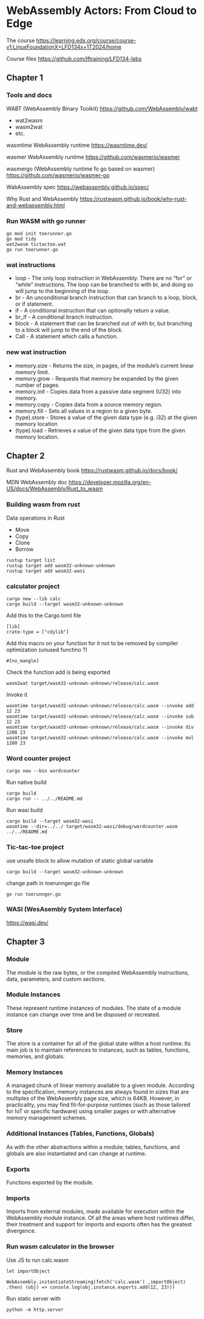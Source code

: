 # WebAssembly Actors: From Cloud to Edge

The course
https://learning.edx.org/course/course-v1:LinuxFoundationX+LFD134x+1T2024/home

Course files
https://github.com/lftraining/LFD134-labs


## Chapter 1

### Tools and docs

WABT (WebAssembly Binary Toolkit)
https://github.com/WebAssembly/wabt
- wat2wasm
- wasm2wat
- etc.

wasmtime WebAssembly runtime
https://wasmtime.dev/

wasmer WebAssembly runtime
https://github.com/wasmerio/wasmer

wasmergo (WebAssembly runtime fo go based on wasmer)
https://github.com/wasmerio/wasmer-go

WabAssembly spec
https://webassembly.github.io/spec/

Why Rust and WebAssembly
https://rustwasm.github.io/book/why-rust-and-webassembly.html


### Run WASM with go runner
```
go mod init toerunner.go 
go mod tidy
wat2wasm tictactoe.wat 
go run toerunner.go 
```


### wat instructions
- loop - The only loop instruction in WebAssembly. There are no “for” or “while” instructions. The loop can be branched to with br, and doing so will jump to the beginning of the loop.
- br - An unconditional branch instruction that can branch to a loop, block, or if statement.
- if - A conditional instruction that can optionally return a value.
- br_if - A conditional branch instruction.
- block - A statement that can be branched out of with br, but branching to a block will jump to the end of the block.
- Call - A statement which calls a function.

### new wat instruction 
- memory.size - Returns the size, in pages, of the module’s current linear memory limit.
- memory.grow - Requests that memory be expanded by the given number of pages.
- memory.init - Copies data from a passive data segment (U32) into memory.
- memory.copy -  Copies data from a source memory region.
- memory.fill - Sets all values in a region to a given byte.
- (type).store - Stores a value of the given data type (e.g. i32) at the given memory location
- (type).load - Retrieves a value of the given data type from the given memory location.




## Chapter 2

Rust and WebAssembly book
https://rustwasm.github.io/docs/book/

MDN WebAssembly doc
https://developer.mozilla.org/en-US/docs/WebAssembly/Rust_to_wasm

### Building wasm from rust

Data operations in Rust
- Move
- Copy
- Clone
- Borrow

```
rustup target list
rustup target add wasm32-unknown-unknown
rustup target add wasm32-wasi
```


### calculator project
```
cargo new --lib calc
cargo build --target wasm32-unknown-unknown
```

Add this to the Cargo.toml file
```
[lib]
crate-type = ["cdylib"]
```
Add this macro on your function for it not to be removed by compiler optimization (unused functino ?)
```
#[no_mangle]
```
Check the function add is being exported
```
wasm2wat target/wasm32-unknown-unknown/release/calc.wasm
```
Invoke it 
```
wasmtime target/wasm32-unknown-unknown/release/calc.wasm --invoke add 12 23
wasmtime target/wasm32-unknown-unknown/release/calc.wasm --invoke sub 12 23
wasmtime target/wasm32-unknown-unknown/release/calc.wasm --invoke div 1200 23
wasmtime target/wasm32-unknown-unknown/release/calc.wasm --invoke mul 1200 23
```

### Word counter project

```
cargo new --bin wordcounter
```
Run native build
```
cargo build
cargo run -- ../../README.md
```
Run wasi build
```
cargo build --target wasm32-wasi
wasmtime --dir=../../ target/wasm32-wasi/debug/wordcounter.wasm ../../README.md
```

### Tic-tac-toe project
use unsafe block to allow mutation of static global variable 

```
cargo build --target wasm32-unknown-unknown
```
change path in toerunnger.go file
```
go run toerunnger.go
```

### WASI (WesAsembly System Interface)

https://wasi.dev/


## Chapter 3

### Module
The module is the raw bytes, or the compiled WebAssembly instructions, data, parameters, and custom sections.

### Module Instances
These represent runtime instances of modules. The state of a module instance can change over time and be disposed or recreated.

### Store
The store is a container for all of the global state within a host runtime. Its main job is to maintain references to instances, such as tables, functions, memories, and globals.

### Memory Instances
A managed chunk of linear memory available to a given module. According to the specification, memory instances are always found in sizes that are multiples of the WebAssembly page size, which is 64KB. However, in practicality, you may find fit-for-purpose runtimes (such as those tailored for IoT or specific hardware) using smaller pages or with alternative memory management schemes.

### Additional Instances (Tables, Functions, Globals)
As with the other abstractions within a module; tables, functions, and globals are also instantiated and can change at runtime.

### Exports
Functions exported by the module.

### Imports
Imports from external modules, made available for execution within the WebAssembly module instance. Of all the areas where host runtimes differ, their treatment and support for imports and exports often has the greatest divergence.


### Run wasm calculator in the browser

Use JS to run calc.wasm
```
let importObject

WebAssembly.instantiateStreaming(fetch('calc.wasm') ,importObject)
.then( (obj) => console.log(obj.instance.exports.add(12, 23)))
```

Run static server with 
```
python -m http.server
```
